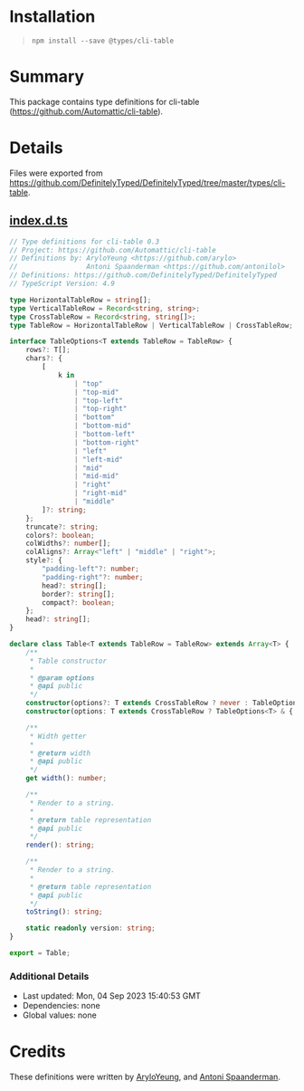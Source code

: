 # Installation
> `npm install --save @types/cli-table`

# Summary
This package contains type definitions for cli-table (https://github.com/Automattic/cli-table).

# Details
Files were exported from https://github.com/DefinitelyTyped/DefinitelyTyped/tree/master/types/cli-table.
## [index.d.ts](https://github.com/DefinitelyTyped/DefinitelyTyped/tree/master/types/cli-table/index.d.ts)
````ts
// Type definitions for cli-table 0.3
// Project: https://github.com/Automattic/cli-table
// Definitions by: AryloYeung <https://github.com/arylo>
//                 Antoni Spaanderman <https://github.com/antonilol>
// Definitions: https://github.com/DefinitelyTyped/DefinitelyTyped
// TypeScript Version: 4.9

type HorizontalTableRow = string[];
type VerticalTableRow = Record<string, string>;
type CrossTableRow = Record<string, string[]>;
type TableRow = HorizontalTableRow | VerticalTableRow | CrossTableRow;

interface TableOptions<T extends TableRow = TableRow> {
    rows?: T[];
    chars?: {
        [
            k in
                | "top"
                | "top-mid"
                | "top-left"
                | "top-right"
                | "bottom"
                | "bottom-mid"
                | "bottom-left"
                | "bottom-right"
                | "left"
                | "left-mid"
                | "mid"
                | "mid-mid"
                | "right"
                | "right-mid"
                | "middle"
        ]?: string;
    };
    truncate?: string;
    colors?: boolean;
    colWidths?: number[];
    colAligns?: Array<"left" | "middle" | "right">;
    style?: {
        "padding-left"?: number;
        "padding-right"?: number;
        head?: string[];
        border?: string[];
        compact?: boolean;
    };
    head?: string[];
}

declare class Table<T extends TableRow = TableRow> extends Array<T> {
    /**
     * Table constructor
     *
     * @param options
     * @api public
     */
    constructor(options?: T extends CrossTableRow ? never : TableOptions<T>);
    constructor(options: T extends CrossTableRow ? TableOptions<T> & { head: ["", ...string[]] } : never);

    /**
     * Width getter
     *
     * @return width
     * @api public
     */
    get width(): number;

    /**
     * Render to a string.
     *
     * @return table representation
     * @api public
     */
    render(): string;

    /**
     * Render to a string.
     *
     * @return table representation
     * @api public
     */
    toString(): string;

    static readonly version: string;
}

export = Table;

````

### Additional Details
 * Last updated: Mon, 04 Sep 2023 15:40:53 GMT
 * Dependencies: none
 * Global values: none

# Credits
These definitions were written by [AryloYeung](https://github.com/arylo), and [Antoni Spaanderman](https://github.com/antonilol).
